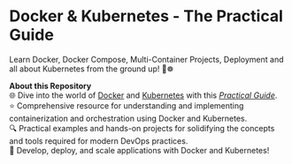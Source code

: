 # Docker & Kubernetes - The Practical Guide

Learn Docker, Docker Compose, Multi-Container Projects, Deployment and all about Kubernetes from the ground up! 🐳☸️

**About this Repository**<br />
🌐 Dive into the world of [Docker](https://react.dev/) and [Kubernetes](https://kubernetes.io/) with this _[Practical Guide](https://www.udemy.com/course/docker-kubernetes-the-practical-guide/)_.<br />
⭐ Comprehensive resource for understanding and implementing containerization and orchestration using Docker and Kubernetes.<br />
🔍 Practical examples and hands-on projects for solidifying the concepts and tools required for modern DevOps practices.<br />
🚀 Develop, deploy, and scale applications with Docker and Kubernetes!
